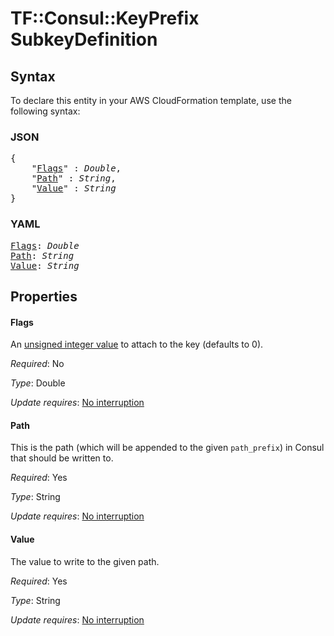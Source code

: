 # TF::Consul::KeyPrefix SubkeyDefinition

## Syntax

To declare this entity in your AWS CloudFormation template, use the following syntax:

### JSON

<pre>
{
    "<a href="#flags" title="Flags">Flags</a>" : <i>Double</i>,
    "<a href="#path" title="Path">Path</a>" : <i>String</i>,
    "<a href="#value" title="Value">Value</a>" : <i>String</i>
}
</pre>

### YAML

<pre>
<a href="#flags" title="Flags">Flags</a>: <i>Double</i>
<a href="#path" title="Path">Path</a>: <i>String</i>
<a href="#value" title="Value">Value</a>: <i>String</i>
</pre>

## Properties

#### Flags

An [unsigned integer value](https://www.consul.io/api/kv.html#flags-1)
to attach to the key (defaults to 0).

_Required_: No

_Type_: Double

_Update requires_: [No interruption](https://docs.aws.amazon.com/AWSCloudFormation/latest/UserGuide/using-cfn-updating-stacks-update-behaviors.html#update-no-interrupt)

#### Path

This is the path (which will be appended to the given
`path_prefix`) in Consul that should be written to.

_Required_: Yes

_Type_: String

_Update requires_: [No interruption](https://docs.aws.amazon.com/AWSCloudFormation/latest/UserGuide/using-cfn-updating-stacks-update-behaviors.html#update-no-interrupt)

#### Value

The value to write to the given path.

_Required_: Yes

_Type_: String

_Update requires_: [No interruption](https://docs.aws.amazon.com/AWSCloudFormation/latest/UserGuide/using-cfn-updating-stacks-update-behaviors.html#update-no-interrupt)

